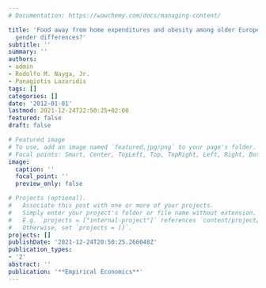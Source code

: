 ```yaml
---
# Documentation: https://wowchemy.com/docs/managing-content/

title: 'Food away from home expenditures and obesity among older Europeans: are there
  gender differences?'
subtitle: ''
summary: ''
authors:
- admin
- Rodolfo M. Nayga, Jr.
- Panagiotis Lazaridis
tags: []
categories: []
date: '2012-01-01'
lastmod: 2021-12-24T22:50:25+02:00
featured: false
draft: false

# Featured image
# To use, add an image named `featured.jpg/png` to your page's folder.
# Focal points: Smart, Center, TopLeft, Top, TopRight, Left, Right, BottomLeft, Bottom, BottomRight.
image:
  caption: ''
  focal_point: ''
  preview_only: false

# Projects (optional).
#   Associate this post with one or more of your projects.
#   Simply enter your project's folder or file name without extension.
#   E.g. `projects = ["internal-project"]` references `content/project/deep-learning/index.md`.
#   Otherwise, set `projects = []`.
projects: []
publishDate: '2021-12-24T20:50:25.266048Z'
publication_types:
- '2'
abstract: ''
publication: '**Empirical Economics**'
---
```

